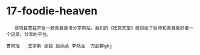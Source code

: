 # 17-foodie-heaven
       该项目意在开发一款美食食谱分享网站。我们的《吃货天堂》提供给了厨师和美食爱好者一个记录、分享的平台。
                                                                                             曹雨瑶   王宇新 张铭 赵炳丞 李然龙  万超群ghj
